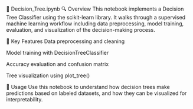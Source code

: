 📘 Decision_Tree.ipynb
🔍 Overview
This notebook implements a Decision Tree Classifier using the scikit-learn library. It walks through a supervised machine learning workflow including data preprocessing, model training, evaluation, and visualization of the decision-making process.

📌 Key Features
Data preprocessing and cleaning

Model training with DecisionTreeClassifier

Accuracy evaluation and confusion matrix

Tree visualization using plot_tree()

🚀 Usage
Use this notebook to understand how decision trees make predictions based on labeled datasets, and how they can be visualized for interpretability.
